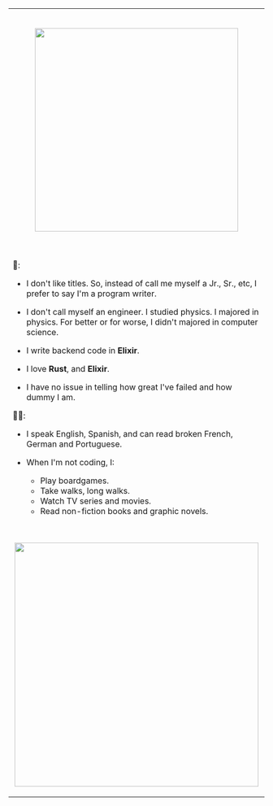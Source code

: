 <table style="border: 0;border-collapse:collapse;">
<tr style="border: 0;">
<td valign="top" width="50%" style="border: 0;">
  <br />
  <p align="center">
    <img src="https://github-readme-streak-stats.herokuapp.com?user=thelastinuit&theme=dark&hide_border=true" width="400">
  </p>
<br />
<br />
🤖:

- I don't like titles. So, instead of call me myself a Jr., Sr., etc, I prefer to say I'm a program writer.

- I don't call myself an engineer. I studied physics. I majored in physics. For better or for worse, I didn't majored in computer science.

- I write backend code in **Elixir**. 

- I love **Rust**, and **Elixir**.

- I have no issue in telling how great I've failed and how dummy I am.

🧑🏻:

- I speak English, Spanish, and can read broken French, German and Portuguese.

- When I'm not coding, I:
  - Play boardgames.
  - Take walks, long walks.
  - Watch TV series and movies.
  - Read non-fiction books and graphic novels.

<br />
  <p align="center">
    <img src="me.gif" style="text-align:center;width: 480px;"/>
  </p>
</td>
</tr>
</table>
